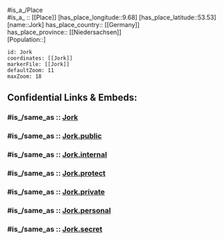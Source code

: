 ﻿---
confidential: public
isDeleted: false
location:
- 53.53
- 9.68
mapmarker: city
mapzoom:
- 7
- 12
SpocWebEntityId: 31217
tags:
- geo/City
type: City
---

#is_a_/Place  
#is_a_ :: [[Place]] 
[has_place_longitude::9.68] 
[has_place_latitude::53.53] 
[name::Jork] 
has_place_country:: [[Germany]]  
has_place_province:: [[Niedersachsen]]  
[Population::] 



```leaflet
id: Jork
coordinates: [[Jork]] 
markerFile: [[Jork]] 
defaultZoom: 11 
maxZoom: 18
```


## Confidential Links & Embeds: 

### #is_/same_as :: [Jork](/_Standards/Earth/Continent/Europe/Europe~Central/Germany/Germany~West/Niedersachsen/counties~Niedersachsen/Stade/cities~Stade/Jork.md) 

### #is_/same_as :: [Jork.public](/_public/Earth/Continent/Europe/Europe~Central/Germany/Germany~West/Niedersachsen/counties~Niedersachsen/Stade/cities~Stade/Jork.public.md) 

### #is_/same_as :: [Jork.internal](/_internal/Earth/Continent/Europe/Europe~Central/Germany/Germany~West/Niedersachsen/counties~Niedersachsen/Stade/cities~Stade/Jork.internal.md) 

### #is_/same_as :: [Jork.protect](/_protect/Earth/Continent/Europe/Europe~Central/Germany/Germany~West/Niedersachsen/counties~Niedersachsen/Stade/cities~Stade/Jork.protect.md) 

### #is_/same_as :: [Jork.private](/_private/Earth/Continent/Europe/Europe~Central/Germany/Germany~West/Niedersachsen/counties~Niedersachsen/Stade/cities~Stade/Jork.private.md) 

### #is_/same_as :: [Jork.personal](/_personal/Earth/Continent/Europe/Europe~Central/Germany/Germany~West/Niedersachsen/counties~Niedersachsen/Stade/cities~Stade/Jork.personal.md) 

### #is_/same_as :: [Jork.secret](/_secret/Earth/Continent/Europe/Europe~Central/Germany/Germany~West/Niedersachsen/counties~Niedersachsen/Stade/cities~Stade/Jork.secret.md)

